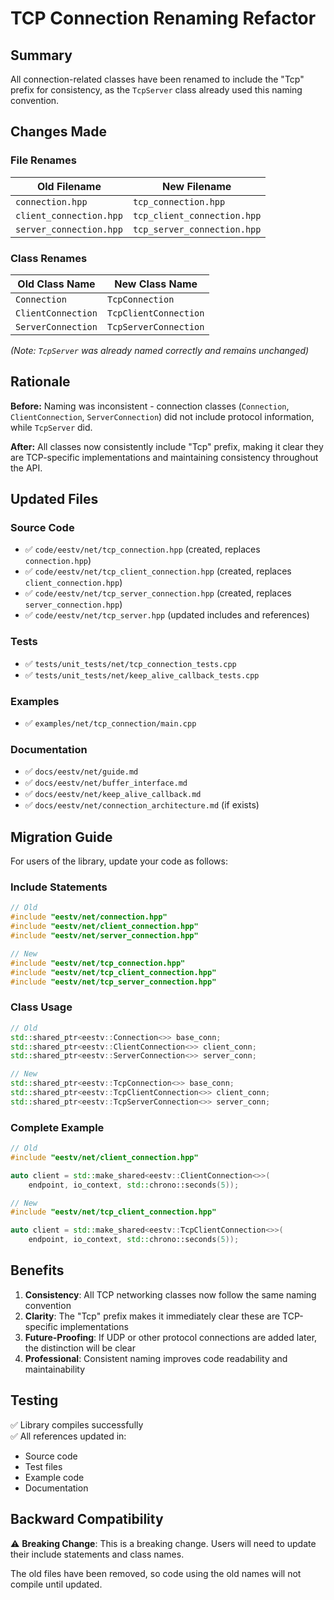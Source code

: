 # TCP Connection Renaming Refactor

## Summary

All connection-related classes have been renamed to include the "Tcp" prefix for consistency, as the `TcpServer` class already used this naming convention.

## Changes Made

### File Renames

| Old Filename | New Filename |
|--------------|--------------|
| `connection.hpp` | `tcp_connection.hpp` |
| `client_connection.hpp` | `tcp_client_connection.hpp` |
| `server_connection.hpp` | `tcp_server_connection.hpp` |

### Class Renames

| Old Class Name | New Class Name |
|----------------|----------------|
| `Connection` | `TcpConnection` |
| `ClientConnection` | `TcpClientConnection` |
| `ServerConnection` | `TcpServerConnection` |

*(Note: `TcpServer` was already named correctly and remains unchanged)*

## Rationale

**Before:** Naming was inconsistent - connection classes (`Connection`, `ClientConnection`, `ServerConnection`) did not include protocol information, while `TcpServer` did.

**After:** All classes now consistently include "Tcp" prefix, making it clear they are TCP-specific implementations and maintaining consistency throughout the API.

## Updated Files

### Source Code
- ✅ `code/eestv/net/tcp_connection.hpp` (created, replaces `connection.hpp`)
- ✅ `code/eestv/net/tcp_client_connection.hpp` (created, replaces `client_connection.hpp`)
- ✅ `code/eestv/net/tcp_server_connection.hpp` (created, replaces `server_connection.hpp`)
- ✅ `code/eestv/net/tcp_server.hpp` (updated includes and references)

### Tests
- ✅ `tests/unit_tests/net/tcp_connection_tests.cpp`
- ✅ `tests/unit_tests/net/keep_alive_callback_tests.cpp`

### Examples
- ✅ `examples/net/tcp_connection/main.cpp`

### Documentation
- ✅ `docs/eestv/net/guide.md`
- ✅ `docs/eestv/net/buffer_interface.md`
- ✅ `docs/eestv/net/keep_alive_callback.md`
- ✅ `docs/eestv/net/connection_architecture.md` (if exists)

## Migration Guide

For users of the library, update your code as follows:

### Include Statements

```cpp
// Old
#include "eestv/net/connection.hpp"
#include "eestv/net/client_connection.hpp"
#include "eestv/net/server_connection.hpp"

// New
#include "eestv/net/tcp_connection.hpp"
#include "eestv/net/tcp_client_connection.hpp"
#include "eestv/net/tcp_server_connection.hpp"
```

### Class Usage

```cpp
// Old
std::shared_ptr<eestv::Connection<>> base_conn;
std::shared_ptr<eestv::ClientConnection<>> client_conn;
std::shared_ptr<eestv::ServerConnection<>> server_conn;

// New
std::shared_ptr<eestv::TcpConnection<>> base_conn;
std::shared_ptr<eestv::TcpClientConnection<>> client_conn;
std::shared_ptr<eestv::TcpServerConnection<>> server_conn;
```

### Complete Example

```cpp
// Old
#include "eestv/net/client_connection.hpp"

auto client = std::make_shared<eestv::ClientConnection<>>(
    endpoint, io_context, std::chrono::seconds(5));

// New
#include "eestv/net/tcp_client_connection.hpp"

auto client = std::make_shared<eestv::TcpClientConnection<>>(
    endpoint, io_context, std::chrono::seconds(5));
```

## Benefits

1. **Consistency**: All TCP networking classes now follow the same naming convention
2. **Clarity**: The "Tcp" prefix makes it immediately clear these are TCP-specific implementations
3. **Future-Proofing**: If UDP or other protocol connections are added later, the distinction will be clear
4. **Professional**: Consistent naming improves code readability and maintainability

## Testing

✅ Library compiles successfully  
✅ All references updated in:
  - Source code
  - Test files
  - Example code
  - Documentation

## Backward Compatibility

⚠️ **Breaking Change**: This is a breaking change. Users will need to update their include statements and class names.

The old files have been removed, so code using the old names will not compile until updated.
